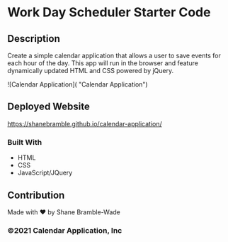 # Work Day Scheduler Starter Code

## Description

Create a simple calendar application that allows a user to save events for each hour of the day. This app will run in the browser and feature dynamically updated HTML and CSS powered by jQuery.

![Calendar Application]( "Calendar Application")

## Deployed Website

<https://shanebramble.github.io/calendar-application/>

### Built With

* HTML
* CSS
* JavaScript/JQuery

## Contribution

Made with ❤️ by Shane Bramble-Wade

### ©️2021 Calendar Application, Inc
